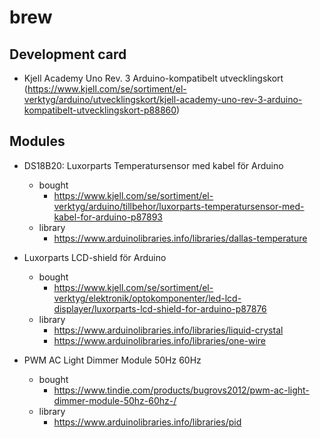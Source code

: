 # brew

## Development card

* Kjell Academy Uno Rev. 3 Arduino-kompatibelt utvecklingskort (https://www.kjell.com/se/sortiment/el-verktyg/arduino/utvecklingskort/kjell-academy-uno-rev-3-arduino-kompatibelt-utvecklingskort-p88860)

## Modules

* DS18B20: Luxorparts Temperatursensor med kabel för Arduino
    * bought
        * https://www.kjell.com/se/sortiment/el-verktyg/arduino/tillbehor/luxorparts-temperatursensor-med-kabel-for-arduino-p87893
    * library
        * https://www.arduinolibraries.info/libraries/dallas-temperature

* Luxorparts LCD-shield för Arduino
    * bought
        * https://www.kjell.com/se/sortiment/el-verktyg/elektronik/optokomponenter/led-lcd-displayer/luxorparts-lcd-shield-for-arduino-p87876
    * library
        * https://www.arduinolibraries.info/libraries/liquid-crystal
        * https://www.arduinolibraries.info/libraries/one-wire

* PWM AC Light Dimmer Module 50Hz 60Hz
    * bought
        * https://www.tindie.com/products/bugrovs2012/pwm-ac-light-dimmer-module-50hz-60hz-/
    * library
        * https://www.arduinolibraries.info/libraries/pid
